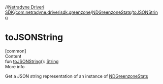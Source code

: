 //[Netradyne Driveri SDK](../../index.md)/[com.netradyne.driverisdk.greenzone](../index.md)/[NDGreenzoneStats](index.md)/[toJSONString](to-j-s-o-n-string.md)



# toJSONString  
[common]  
Content  
fun [toJSONString](to-j-s-o-n-string.md)(): [String](https://kotlinlang.org/api/latest/jvm/stdlib/kotlin/-string/index.html)  
More info  


Get a JSON string representation of an instance of [NDGreenzoneStats](index.md)

  



